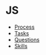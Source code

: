 # JS 

* [Process](./process.md)
* [Tasks](./tasks.md)
* [Questions](./questions.md)
* [Skills](./skills.md)

